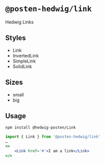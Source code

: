 # `@posten-hedwig/link`

Hedwig Links

## Styles

- Link
- InvertedLink
- SimpleLink
- SolidLink

## Sizes

- small
- big

## Usage

```bash
npm install @hedwig-posten/Link
```

```jsx
import { Link } from '@posten-hedwig/link'
…
<>
    <Link href='#'>I am a link</Link>
</>
```
